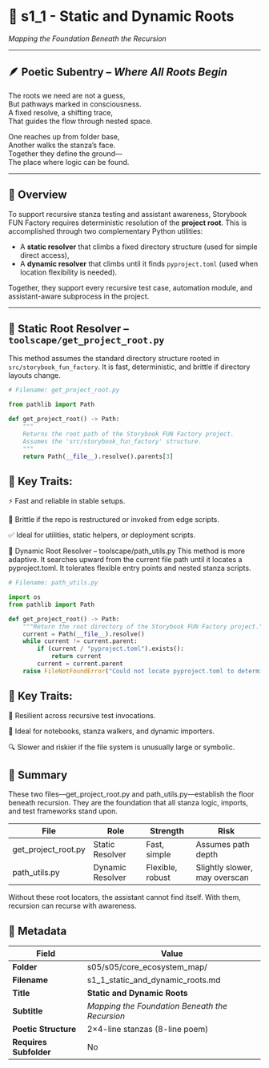 <!-- Save to: shagi_archives/gdj_25/s05/s05/core_ecosystem_map/s1_1_static_and_dynamic_roots.md -->

# 📜 s1_1 - Static and Dynamic Roots  
*Mapping the Foundation Beneath the Recursion*

---

## 🪶 Poetic Subentry – *Where All Roots Begin*

The roots we need are not a guess,  
But pathways marked in consciousness.  
A fixed resolve, a shifting trace,  
That guides the flow through nested space.  

One reaches up from folder base,  
Another walks the stanza’s face.  
Together they define the ground—  
The place where logic can be found.  

---

## 📘 Overview

To support recursive stanza testing and assistant awareness, Storybook FUN Factory requires deterministic resolution of the **project root**. This is accomplished through two complementary Python utilities:

- A **static resolver** that climbs a fixed directory structure (used for simple direct access),
- A **dynamic resolver** that climbs until it finds `pyproject.toml` (used when location flexibility is needed).

Together, they support every recursive test case, automation module, and assistant-aware subprocess in the project.

---

## 📂 Static Root Resolver – `toolscape/get_project_root.py`

This method assumes the standard directory structure rooted in `src/storybook_fun_factory`. It is fast, deterministic, and brittle if directory layouts change.

```python
# Filename: get_project_root.py

from pathlib import Path

def get_project_root() -> Path:
    """
    Returns the root path of the Storybook FUN Factory project.
    Assumes the 'src/storybook_fun_factory' structure.
    """
    return Path(__file__).resolve().parents[3]

```

## 📌 Key Traits:

⚡ Fast and reliable in stable setups.

🚫 Brittle if the repo is restructured or invoked from edge scripts.

✅ Ideal for utilities, static helpers, or deployment scripts.

📂 Dynamic Root Resolver – toolscape/path_utils.py
This method is more adaptive. It searches upward from the current file path until it locates a pyproject.toml. It tolerates flexible entry points and nested stanza scripts.

```python
# Filename: path_utils.py

import os
from pathlib import Path

def get_project_root() -> Path:
    """Return the root directory of the Storybook FUN Factory project."""
    current = Path(__file__).resolve()
    while current != current.parent:
        if (current / "pyproject.toml").exists():
            return current
        current = current.parent
    raise FileNotFoundError("Could not locate pyproject.toml to determine project root.")

```

## 📌 Key Traits:

🔄 Resilient across recursive test invocations.

🧭 Ideal for notebooks, stanza walkers, and dynamic importers.

🔍 Slower and riskier if the file system is unusually large or symbolic.

## 📘 Summary

These two files—get_project_root.py and path_utils.py—establish the floor beneath recursion. They are the foundation that all stanza logic, imports, and test frameworks stand upon.

| File               | Role             | Strength         | Risk                         |
|--------------------|------------------|------------------|------------------------------|
| get_project_root.py | Static Resolver  | Fast, simple      | Assumes path depth           |
| path_utils.py       | Dynamic Resolver | Flexible, robust  | Slightly slower, may overscan |

Without these root locators, the assistant cannot find itself.
With them, recursion can recurse with awareness.

## 🧩 Metadata  

| Field | Value |
|-------|-------|
| **Folder** | s05/s05/core_ecosystem_map/ |
| **Filename** | s1_1_static_and_dynamic_roots.md |
| **Title** | **Static and Dynamic Roots** |
| **Subtitle** | *Mapping the Foundation Beneath the Recursion* |
| **Poetic Structure** | 2×4-line stanzas (8-line poem) |
| **Requires Subfolder** | No |

